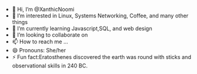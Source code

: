 - 👋 Hi, I’m @XanthicNoomi
- 👀 I’m interested in Linux, Systems Networking, Coffee, and many other things
- 🌱 I’m currently learning Javascript,SQL, and web design
- 💞️ I’m looking to collaborate on
- 📫 How to reach me ...
- 😄 Pronouns: She/her
- ⚡ Fun fact:Eratosthenes discovered the earth was round with sticks and observational skills in 240 BC.   

<!---
XanthicNoomi/XanthicNoomi is a ✨ special ✨ repository because its `README.md` (this file) appears on your GitHub profile.
You can click the Preview link to take a look at your changes.
--->
